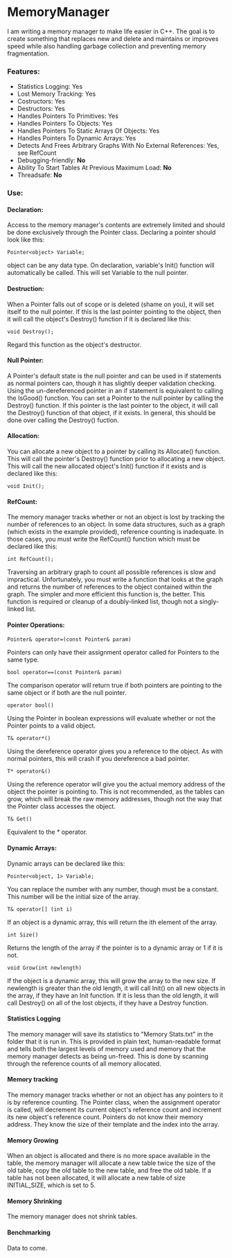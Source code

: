 # MemoryManager
I am writing a memory manager to make life easier in C++.  The goal is to create something that replaces new and delete and maintains or improves speed while also handling garbage collection and preventing memory fragmentation.

### Features:
* Statistics Logging:  Yes
* Lost Memory Tracking:  Yes
* Costructors:  Yes
* Destructors:  Yes
* Handles Pointers To Primitives:  Yes
* Handles Pointers To Objects:  Yes
* Handles Pointers To Static Arrays Of Objects:  Yes
* Handles Pointers To Dynamic Arrays:  Yes
* Detects And Frees Arbitrary Graphs With No External References:  Yes, see RefCount
* Debugging-friendly:  **No**
* Ability To Start Tables At Previous Maximum Load:  **No**
* Threadsafe: **No**

### Use:
#### Declaration:
Access to the memory manager's contents are extremely limited and should be done exclusively through the Pointer class.  Declaring a pointer should look like this:
```
Pointer<object> Variable;
```
object can be any data type.  On declaration, variable's Init() function will automatically be called.  This will set Variable to the null pointer.
#### Destruction:
When a Pointer falls out of scope or is deleted (shame on you), it will set itself to the null pointer.  If this is the last pointer pointing to the object, then it will call the object's Destroy() function if it is declared like this:
```
void Destroy();
```
Regard this function as the object's destructor.
#### Null Pointer:
A Pointer's default state is the null pointer and can be used in if statements as normal pointers can, though it has slightly deeper validation checking.  Using the un-dereferenced pointer in an if statement is equivalent to calling the IsGood() function.  You can set a Pointer to the null pointer by calling the Destroy() function.  If this pointer is the last pointer to the object, it will call the Destroy() function of that object, if it exists.  In general, this should be done over calling the Destroy() fuction.
#### Allocation:
You can allocate a new object to a pointer by calling its Allocate() function.  This will call the pointer's Destroy() function prior to allocating a new object.  This will call the new allocated object's Init() function if it exists and is declared like this:
```
void Init();
```
#### RefCount:
The memory manager tracks whether or not an object is lost by tracking the number of references to an object.  In some data structures, such as a graph (which exists in the example provided), reference counting is inadequate.  In those cases, you must write the RefCount() function which must be declared like this:
```
int RefCount();
```
Traversing an arbitrary graph to count all possible references is slow and impractical.  Unfortunately, you must write a function that looks at the graph and returns the number of references to the object contained within the graph.  The simpler and more efficient this function is, the better.  This function is required or cleanup of a doubly-linked list, though not a singly-linked list.
#### Pointer Operations:
```
Pointer& operator=(const Pointer& param)
```
Pointers can only have their assignment operator called for Pointers to the same type.
```
bool operator==(const Pointer& param)
```
The comparison operator will return true if both pointers are pointing to the same object or if both are the null pointer.
```
operator bool()
```
Using the Pointer in boolean expressions will evaluate whether or not the Pointer points to a valid object.
```
T& operator*()
```
Using the dereference operator gives you a reference to the object.  As with normal pointers, this will crash if you dereference a bad pointer.
```
T* operator&()
```
Using the reference operator will give you the actual memory address of the object the pointer is pointing to.  This is not recommended, as the tables can grow, which will break the raw memory addresses, though not the way that the Pointer class accesses the object.
```
T& Get()
```
Equivalent to the * operator.
#### Dynamic Arrays:
Dynamic arrays can be declared like this:
```
Pointer<object, 1> Variable;
```
You can replace the number with any number, though must be a constant.  This number will be the initial size of the array.
```
T& operator[] (int i)
```
If an object is a dynamic array, this will return the ith element of the array.
```
int Size()
```
Returns the length of the array if the pointer is to a dynamic array or 1 if it is not.
```
void Grow(int newlength)
```
If the object is a dynamic array, this will grow the array to the new size.  If newlength is greater than the old length, it will call Init() on all new objects in the array, if they have an Init function.  If it is less than the old length, it will call Destroy() on all of the lost objects, if they have a Destroy function.
#### Statistics Logging
The memory manager will save its statistics to "Memory Stats.txt" in the folder that it is run in.  This is provided in plain text, human-readable format and tells both the largest levels of memory used and memory that the memory manager detects as being un-freed.  This is done by scanning through the reference counts of all memory allocated.

#### Memory tracking
The memory manager tracks whether or not an object has any pointers to it is by reference counting.  The Pointer class, when the assignment operator is called, will decrement its current object's reference count and increment its new object's reference count.  Pointers do not know their memory address.  They know the size of their template and the index into the array.

#### Memory Growing
When an object is allocated and there is no more space available in the table, the memory manager will allocate a new table twice the size of the old table, copy the old table to the new table, and free the old table.  If a table has not been allocated, it will allocate a new table of size INITIAL_SIZE, which is set to 5.

#### Memory Shrinking
The memory manager does not shrink tables.

#### Benchmarking
Data to come.